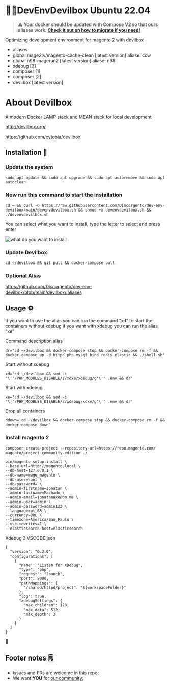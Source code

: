 # 🏴‍☠️DevEnvDevilbox Ubuntu 22.04

> ⚠️ **Your docker should be updated with Compose V2 so that ours aliases work. [Check it out on how to migrate if you need!](https://docs.docker.com/compose/migrate/)**

Optimizing development environment for magento 2 with devilbox

- aliases
- global mage2tv/magento-cache-clean [latest version] aliase: ccw
- global n98-magerun2 [latest version] aliase: n98
- xdebug [3]
- composer [1]
- composer [2]
- devilbox [latest version]

# About Devilbox

A modern Docker LAMP stack and MEAN stack for local development

http://devilbox.org/

https://github.com/cytopia/devilbox

## Installation 🔧

### Update the system

```
sudo apt update && sudo apt upgrade && sudo apt autoremove && sudo apt autoclean
```

### Now run this command to start the installation

```
cd ~ && curl -O https://raw.githubusercontent.com/Discorgento/dev-env-devilbox/main/devenvdevilbox.sh && chmod +x devenvdevilbox.sh && ./devenvdevilbox.sh
```
You can select what you want to install, type the letter to select and press enter

![what do you want to install](https://cdn.discordapp.com/attachments/783095299525574657/1057374834419576993/image.png)

### Update Devilbox
```
cd ~/devilbox && git pull && docker-compose pull
```

### Optional Alias

https://github.com/Discorgento/dev-env-devilbox/blob/main/devilbox/.aliases

## Usage ⚙️
If you want to use the alias you can run the command "xd" to start the containers without xdebug if you want with xdebug you can run the alias "xe"

Command description alias
```
dr='cd ~/devilbox && docker-compose stop && docker-compose rm -f && docker-compose up -d httpd php mysql bind redis elastic && ./shell.sh'
```

Start without xdebug
```
xd='cd ~/devilbox && sed -i '\''/PHP_MODULES_DISABLE/s/xdxe/xdebug/g'\'' .env && dr'
```

Start with xdebug
```
xe='cd ~/devilbox && sed -i '\''/PHP_MODULES_DISABLE/s/xdebug/xdxe/g'\'' .env && dr'
```

Drop all containers
```
ddown='cd ~/devilbox && docker-compose stop && docker-compose rm -f && docker-compose down'
```

### Install magento 2

```
composer create-project --repository-url=https://repo.magento.com/ magento/project-community-edition ./

bin/magento setup:install \
--base-url=http://magento.local \
--db-host=127.0.0.1 \
--db-name=mage_magento \
--db-user=root \
--db-password= \
--admin-firstname=Jonatan \
--admin-lastname=Machado \
--admin-email=jonatanaxe@pm.me \
--admin-user=admin \
--admin-password=admin123 \
--language=pt_BR \
--currency=BRL \
--timezone=America/Sao_Paulo \
--use-rewrites=1 \
--elasticsearch-host=elasticsearch
```


Xdebug 3 VSCODE json

```
{
  "version": "0.2.0",
  "configurations": [
    {
      "name": "Listen for XDebug",
      "type": "php",
      "request": "launch",
      "port": 9000,
      "pathMappings": {
        "/shared/httpd/project": "${workspaceFolder}"
      },
      "log": true,
      "xdebugSettings": {
        "max_children": 128,
        "max_data": 512,
        "max_depth": 3
      }
    }
  ]
}
```

🐓

## Footer notes 🗒
 - issues and PRs are welcome in this repo;
 - We want **YOU** for [our community](https://discord.io/Discorgento);

